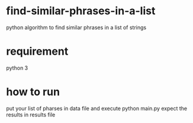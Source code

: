 # find-similar-phrases-in-a-list
python algorithm to find similar phrases in a list of strings
# requirement 
python 3
# how to run 
put your list of pharses in data file and execute python main.py
expect the results in results file


